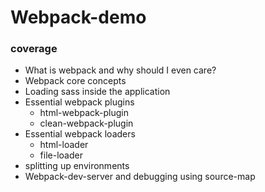 # Webpack-demo

### coverage

- What is webpack and why should I even care?
- Webpack core concepts
- Loading sass inside the application
- Essential webpack plugins
  - html-webpack-plugin
  - clean-webpack-plugin
- Essential webpack loaders
  - html-loader
  - file-loader
- splitting up environments
- Webpack-dev-server and debugging using source-map
